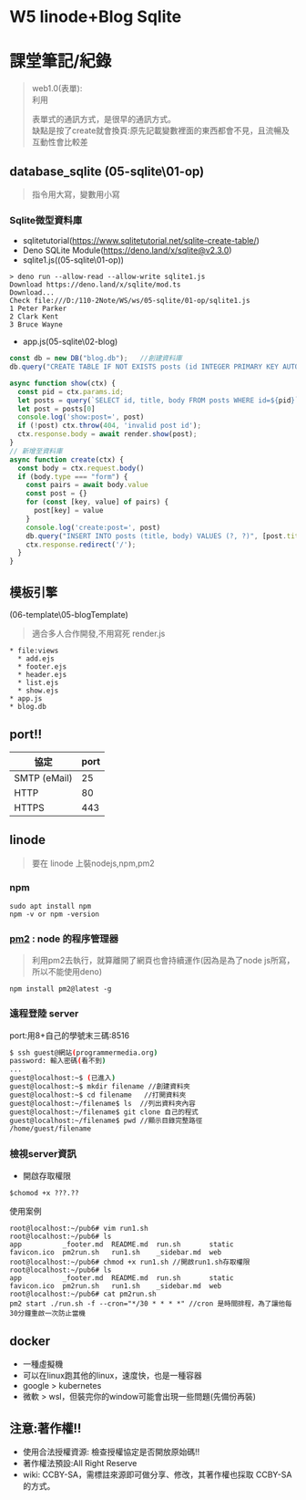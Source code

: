 # W5 linode+Blog Sqlite
# 課堂筆記/紀錄
>web1.0(表單):  
>利用<form>表單式的通訊方式，是很早的通訊方式。  
>缺點是按了create就會換頁:原先記載變數裡面的東西都會不見，且流暢及互動性會比較差

## database_sqlite (05-sqlite\01-op)
> 指令用大寫，變數用小寫
### Sqlite微型資料庫
* sqlitetutorial(https://www.sqlitetutorial.net/sqlite-create-table/)
* Deno SQLite Module(https://deno.land/x/sqlite@v2.3.0)
* sqlite1.js((05-sqlite\01-op))
```
> deno run --allow-read --allow-write sqlite1.js
Download https://deno.land/x/sqlite/mod.ts
Download...
Check file:///D:/110-2Note/WS/ws/05-sqlite/01-op/sqlite1.js
1 Peter Parker
2 Clark Kent
3 Bruce Wayne
```

* app.js(05-sqlite\02-blog)
```js
const db = new DB("blog.db");   //創建資料庫
db.query("CREATE TABLE IF NOT EXISTS posts (id INTEGER PRIMARY KEY AUTOINCREMENT, title TEXT, body TEXT)"); //沒有表單創表單 

async function show(ctx) {
  const pid = ctx.params.id;
  let posts = query(`SELECT id, title, body FROM posts WHERE id=${pid}`)    //顯示資料庫內容
  let post = posts[0]
  console.log('show:post=', post)
  if (!post) ctx.throw(404, 'invalid post id');
  ctx.response.body = await render.show(post);
}
// 新增至資料庫
async function create(ctx) {
  const body = ctx.request.body()
  if (body.type === "form") {
    const pairs = await body.value
    const post = {}
    for (const [key, value] of pairs) {
      post[key] = value
    }
    console.log('create:post=', post)
    db.query("INSERT INTO posts (title, body) VALUES (?, ?)", [post.title, post.body]);
    ctx.response.redirect('/');
  }
}
```
## 模板引擎
(06-template\05-blogTemplate)
>適合多人合作開發,不用寫死 render.js
```
* file:views 
  * add.ejs
  * footer.ejs
  * header.ejs
  * list.ejs
  * show.ejs
* app.js
* blog.db
```









## port!!
|協定|port|
|---|---|
|SMTP (eMail)  |  25|
|HTTP  |  80|
|HTTPS |  443|

## linode
>要在 linode 上裝nodejs,npm,pm2
### npm
```
sudo apt install npm
npm -v or npm -version
```

### [pm2](https://tn710617.github.io/zh-tw/pm2/) : node 的程序管理器
>利用pm2去執行，就算離開了網頁也會持續運作(因為是為了node js所寫，所以不能使用deno)
```
npm install pm2@latest -g
```

### 遠程登陸 server
port:用8+自己的學號末三碼:8516

```bash
$ ssh guest@網站(programmermedia.org)
password: 輸入密碼(看不到)
...
guest@localhost:~$ (已進入)
guest@localhost:~$ mkdir filename //創建資料夾
guest@localhost:~$ cd filename   //打開資料夾
guest@localhost:~/filename$ ls  //列出資料夾內容
guest@localhost:~/filename$ git clone 自己的程式
guest@localhost:~/filename$ pwd //顯示目錄完整路徑
/home/guest/filename
```

### 檢視server資訊
* 開啟存取權限
```
$chomod +x ???.??
```
使用案例
```
root@localhost:~/pub6# vim run1.sh
root@localhost:~/pub6# ls
app          _footer.md  README.md  run.sh       static
favicon.ico  pm2run.sh   run1.sh    _sidebar.md  web
root@localhost:~/pub6# chmod +x run1.sh //開啟run1.sh存取權限
root@localhost:~/pub6# ls
app          _footer.md  README.md  run.sh       static
favicon.ico  pm2run.sh   run1.sh    _sidebar.md  web
root@localhost:~/pub6# cat pm2run.sh
pm2 start ./run.sh -f --cron="*/30 * * * *" //cron 是時間排程，為了讓他每30分鐘重啟一次防止當機
```

## docker
* 一種虛擬機
* 可以在linux跑其他的linux，速度快，也是一種容器
* google > kubernetes
* 微軟 > wsl，但裝完你的window可能會出現一些問題(先備份再裝)

## 注意:著作權!!
* 使用合法授權資源: 檢查授權協定是否開放原始碼!!
* 著作權法預設:All Right Reserve
* wiki: CCBY-SA，需標註來源即可做分享、修改，其著作權也採取 CCBY-SA 的方式。

